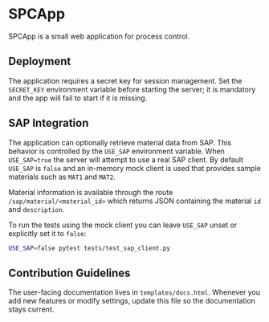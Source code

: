 # SPCApp

SPCApp is a small web application for process control.

## Deployment

The application requires a secret key for session management. Set the
`SECRET_KEY` environment variable before starting the server; it is
mandatory and the app will fail to start if it is missing.

## SAP Integration

The application can optionally retrieve material data from SAP. This
behavior is controlled by the `USE_SAP` environment variable. When
`USE_SAP=true` the server will attempt to use a real SAP client. By
default `USE_SAP` is `false` and an in-memory mock client is used that
provides sample materials such as `MAT1` and `MAT2`.

Material information is available through the route
`/sap/material/<material_id>` which returns JSON containing the material
`id` and `description`.

To run the tests using the mock client you can leave `USE_SAP` unset or
explicitly set it to `false`:

```bash
USE_SAP=false pytest tests/test_sap_client.py
```

## Contribution Guidelines

The user-facing documentation lives in `templates/docs.html`. Whenever you add new features or modify settings, update this file so the documentation stays current.

